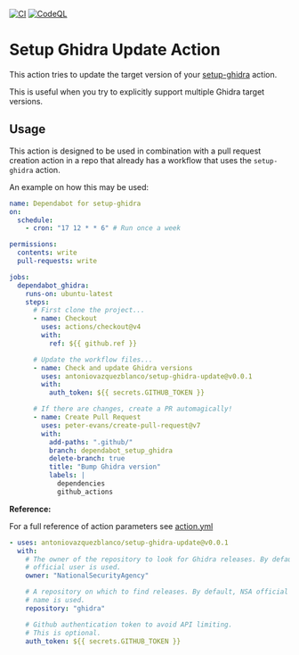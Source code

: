 [![CI](https://github.com/antoniovazquezblanco/setup-ghidra-update/actions/workflows/main.yml/badge.svg)](https://github.com/antoniovazquezblanco/setup-ghidra-update/actions/workflows/main.yml)
[![CodeQL](https://github.com/antoniovazquezblanco/setup-ghidra-update/actions/workflows/codeql.yml/badge.svg)](https://github.com/antoniovazquezblanco/setup-ghidra-update/actions/workflows/codeql.yml)

# Setup Ghidra Update Action

This action tries to update the target version of your [setup-ghidra](https://github.com/antoniovazquezblanco/setup-ghidra) action.

This is useful when you try to explicitly support multiple Ghidra target versions.

## Usage

This action is designed to be used in combination with a pull request creation action in a repo that already has a workflow that uses the `setup-ghidra` action.

An example on how this may be used:

```yaml
name: Dependabot for setup-ghidra
on:
  schedule:
    - cron: "17 12 * * 6" # Run once a week

permissions:
  contents: write
  pull-requests: write

jobs:
  dependabot_ghidra:
    runs-on: ubuntu-latest
    steps:
      # First clone the project...
      - name: Checkout
        uses: actions/checkout@v4
        with:
          ref: ${{ github.ref }}

      # Update the workflow files...
      - name: Check and update Ghidra versions
        uses: antoniovazquezblanco/setup-ghidra-update@v0.0.1
        with:
          auth_token: ${{ secrets.GITHUB_TOKEN }}

      # If there are changes, create a PR automagically!
      - name: Create Pull Request
        uses: peter-evans/create-pull-request@v7
        with:
          add-paths: ".github/"
          branch: dependabot_setup_ghidra
          delete-branch: true
          title: "Bump Ghidra version"
          labels: |
            dependencies
            github_actions
```

**Reference:**

For a full reference of action parameters see [action.yml](action.yml)

```yaml
- uses: antoniovazquezblanco/setup-ghidra-update@v0.0.1
  with:
    # The owner of the repository to look for Ghidra releases. By default, NSA
    # official user is used.
    owner: "NationalSecurityAgency"

    # A repository on which to find releases. By default, NSA official repo
    # name is used.
    repository: "ghidra"

    # Github authentication token to avoid API limiting.
    # This is optional.
    auth_token: ${{ secrets.GITHUB_TOKEN }}
```
